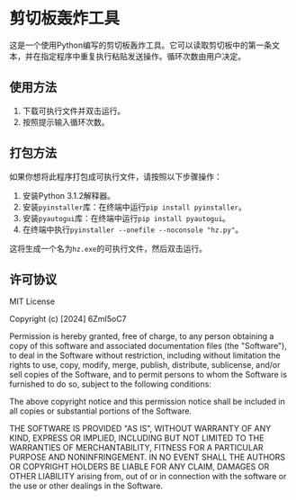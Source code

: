 # 剪切板轰炸工具

这是一个使用Python编写的剪切板轰炸工具。它可以读取剪切板中的第一条文本，并在指定程序中重复执行粘贴发送操作。循环次数由用户决定。

## 使用方法

1. 下载可执行文件并双击运行。
2. 按照提示输入循环次数。

## 打包方法

如果你想将此程序打包成可执行文件，请按照以下步骤操作：

1. 安装Python 3.1.2解释器。
2. 安装`pyinstaller`库：在终端中运行`pip install pyinstaller`。
3. 安装`pyautogui`库：在终端中运行`pip install pyautogui`。
4. 在终端中执行`pyinstaller --onefile --noconsole "hz.py"`。

这将生成一个名为`hz.exe`的可执行文件，然后双击运行。

## 许可协议

MIT License

Copyright (c) [2024] 6ZmI5oC7

Permission is hereby granted, free of charge, to any person obtaining a copy of this software and associated documentation files (the "Software"), to deal in the Software without restriction, including without limitation the rights to use, copy, modify, merge, publish, distribute, sublicense, and/or sell copies of the Software, and to permit persons to whom the Software is furnished to do so, subject to the following conditions:

The above copyright notice and this permission notice shall be included in all copies or substantial portions of the Software.

THE SOFTWARE IS PROVIDED "AS IS", WITHOUT WARRANTY OF ANY KIND, EXPRESS OR IMPLIED, INCLUDING BUT NOT LIMITED TO THE WARRANTIES OF MERCHANTABILITY, FITNESS FOR A PARTICULAR PURPOSE AND NONINFRINGEMENT. IN NO EVENT SHALL THE AUTHORS OR COPYRIGHT HOLDERS BE LIABLE FOR ANY CLAIM, DAMAGES OR OTHER LIABILITY arising from, out of or in connection with the software or the use or other dealings in the Software.

